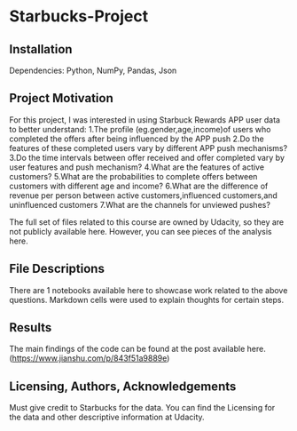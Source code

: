 # Starbucks-Project

## Installation 
Dependencies:
Python, 
NumPy, 
Pandas,
Json

## Project Motivation
For this project, I was interested in using Starbuck Rewards APP user data to better understand:
1.The profile (eg.gender,age,income)of users who completed the offers after being influenced by the APP push
2.Do the features of these completed users vary by different APP push mechanisms?
3.Do the time intervals between offer received and offer completed vary by user features and push mechanism?
4.What are the features of active customers?
5.What are the probabilities to complete offers between customers with different age and income?
6.What are the difference of revenue per person between active customers,influenced customers,and uninfluenced customers
7.What are the channels for unviewed pushes?

The full set of files related to this course are owned by Udacity, so they are not publicly available here. However, you can see pieces of the analysis here.

## File Descriptions
There are 1 notebooks available here to showcase work related to the above questions. Markdown cells were used to explain thoughts for certain steps. 

## Results
The main findings of the code can be found at the post available here.
(https://www.jianshu.com/p/843f51a9889e)

## Licensing, Authors, Acknowledgements
Must give credit to Starbucks for the data. You can find the Licensing for the data and other descriptive information at Udacity.
